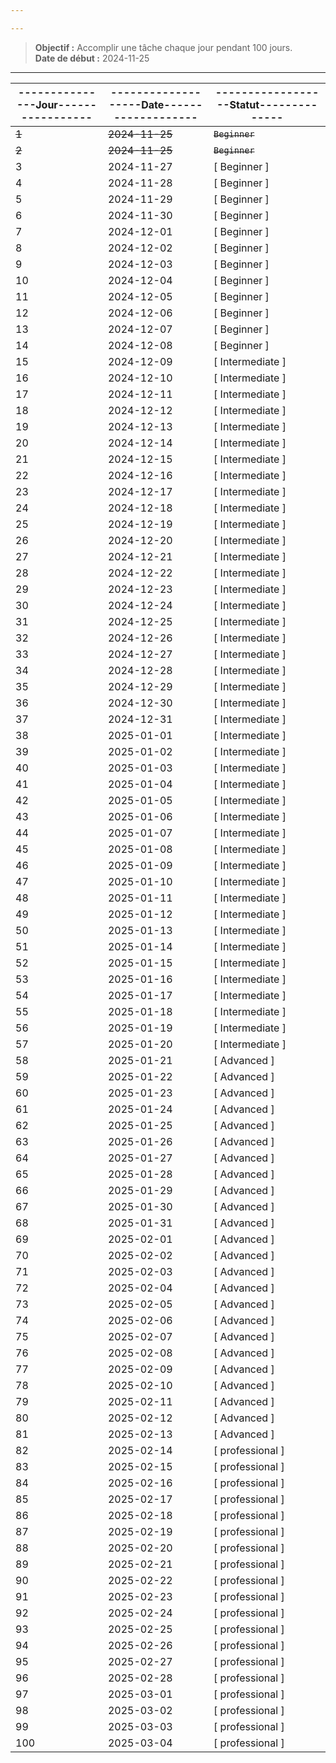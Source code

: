 ```yaml
---

---
```


> **Objectif :** Accomplir une tâche chaque jour pendant 100 jours.    
> **Date de début :** 2024-11-25  

  
 
---



| ---------------Jour----------------- | -------------------Date------------------- | ------------------Statut-------------- |
| ------------------------------------ | ------------------------------------------ | -------------------------------------- |
| ~~1~~                                | ~~2024-11-25~~                             | ~~` Beginner `~~                       |
| ~~2~~                                | ~~2024-11-25~~                             | ~~` Beginner `~~                       |
| 3                                    | 2024-11-27                                 | [ Beginner ]                           |
| 4                                    | 2024-11-28                                 | [ Beginner ]                           |
| 5                                    | 2024-11-29                                 | [ Beginner ]                           |
| 6                                    | 2024-11-30                                 | [ Beginner ]                           |
| 7                                    | 2024-12-01                                 | [ Beginner ]                           |
| 8                                    | 2024-12-02                                 | [ Beginner ]                           |
| 9                                    | 2024-12-03                                 | [ Beginner ]                           |
| 10                                   | 2024-12-04                                 | [ Beginner ]                           |
| 11                                   | 2024-12-05                                 | [ Beginner ]                           |
| 12                                   | 2024-12-06                                 | [ Beginner ]                           |
| 13                                   | 2024-12-07                                 | [ Beginner ]                           |
| 14                                   | 2024-12-08                                 | [   Beginner ]                         |
| 15                                   | 2024-12-09                                 | [ Intermediate ]                       |
| 16                                   | 2024-12-10                                 | [ Intermediate ]                       |
| 17                                   | 2024-12-11                                 | [ Intermediate ]                       |
| 18                                   | 2024-12-12                                 | [ Intermediate ]                       |
| 19                                   | 2024-12-13                                 | [ Intermediate ]                       |
| 20                                   | 2024-12-14                                 | [ Intermediate ]                       |
| 21                                   | 2024-12-15                                 | [ Intermediate ]                       |
| 22                                   | 2024-12-16                                 | [ Intermediate ]                       |
| 23                                   | 2024-12-17                                 | [ Intermediate ]                       |
| 24                                   | 2024-12-18                                 | [ Intermediate ]                       |
| 25                                   | 2024-12-19                                 | [ Intermediate ]                       |
| 26                                   | 2024-12-20                                 | [ Intermediate ]                       |
| 27                                   | 2024-12-21                                 | [ Intermediate ]                       |
| 28                                   | 2024-12-22                                 | [ Intermediate ]                       |
| 29                                   | 2024-12-23                                 | [ Intermediate ]                       |
| 30                                   | 2024-12-24                                 | [ Intermediate ]                       |
| 31                                   | 2024-12-25                                 | [ Intermediate ]                       |
| 32                                   | 2024-12-26                                 | [ Intermediate ]                       |
| 33                                   | 2024-12-27                                 | [ Intermediate ]                       |
| 34                                   | 2024-12-28                                 | [ Intermediate ]                       |
| 35                                   | 2024-12-29                                 | [ Intermediate ]                       |
| 36                                   | 2024-12-30                                 | [ Intermediate ]                       |
| 37                                   | 2024-12-31                                 | [ Intermediate ]                       |
| 38                                   | 2025-01-01                                 | [ Intermediate ]                       |
| 39                                   | 2025-01-02                                 | [ Intermediate ]                       |
| 40                                   | 2025-01-03                                 | [ Intermediate ]                       |
| 41                                   | 2025-01-04                                 | [ Intermediate ]                       |
| 42                                   | 2025-01-05                                 | [ Intermediate ]                       |
| 43                                   | 2025-01-06                                 | [ Intermediate ]                       |
| 44                                   | 2025-01-07                                 | [ Intermediate ]                       |
| 45                                   | 2025-01-08                                 | [ Intermediate ]                       |
| 46                                   | 2025-01-09                                 | [ Intermediate ]                       |
| 47                                   | 2025-01-10                                 | [ Intermediate ]                       |
| 48                                   | 2025-01-11                                 | [ Intermediate ]                       |
| 49                                   | 2025-01-12                                 | [ Intermediate ]                       |
| 50                                   | 2025-01-13                                 | [ Intermediate ]                       |
| 51                                   | 2025-01-14                                 | [ Intermediate ]                       |
| 52                                   | 2025-01-15                                 | [ Intermediate ]                       |
| 53                                   | 2025-01-16                                 | [ Intermediate ]                       |
| 54                                   | 2025-01-17                                 | [ Intermediate ]                       |
| 55                                   | 2025-01-18                                 | [ Intermediate ]                       |
| 56                                   | 2025-01-19                                 | [ Intermediate ]                       |
| 57                                   | 2025-01-20                                 | [ Intermediate ]                       |
| 58                                   | 2025-01-21                                 | [ Advanced ]                           |
| 59                                   | 2025-01-22                                 | [ Advanced ]                           |
| 60                                   | 2025-01-23                                 | [ Advanced ]                           |
| 61                                   | 2025-01-24                                 | [ Advanced ]                           |
| 62                                   | 2025-01-25                                 | [ Advanced ]                           |
| 63                                   | 2025-01-26                                 | [ Advanced ]                           |
| 64                                   | 2025-01-27                                 | [ Advanced ]                           |
| 65                                   | 2025-01-28                                 | [ Advanced ]                           |
| 66                                   | 2025-01-29                                 | [ Advanced ]                           |
| 67                                   | 2025-01-30                                 | [ Advanced ]                           |
| 68                                   | 2025-01-31                                 | [ Advanced ]                           |
| 69                                   | 2025-02-01                                 | [ Advanced ]                           |
| 70                                   | 2025-02-02                                 | [ Advanced ]                           |
| 71                                   | 2025-02-03                                 | [ Advanced ]                           |
| 72                                   | 2025-02-04                                 | [ Advanced ]                           |
| 73                                   | 2025-02-05                                 | [ Advanced ]                           |
| 74                                   | 2025-02-06                                 | [ Advanced ]                           |
| 75                                   | 2025-02-07                                 | [ Advanced ]                           |
| 76                                   | 2025-02-08                                 | [ Advanced ]                           |
| 77                                   | 2025-02-09                                 | [ Advanced ]                           |
| 78                                   | 2025-02-10                                 | [ Advanced ]                           |
| 79                                   | 2025-02-11                                 | [ Advanced ]                           |
| 80                                   | 2025-02-12                                 | [ Advanced ]                           |
| 81                                   | 2025-02-13                                 | [ Advanced ]                           |
| 82                                   | 2025-02-14                                 | [ professional ]                       |
| 83                                   | 2025-02-15                                 | [ professional ]                       |
| 84                                   | 2025-02-16                                 | [ professional ]                       |
| 85                                   | 2025-02-17                                 | [ professional ]                       |
| 86                                   | 2025-02-18                                 | [ professional ]                       |
| 87                                   | 2025-02-19                                 | [ professional ]                       |
| 88                                   | 2025-02-20                                 | [ professional ]                       |
| 89                                   | 2025-02-21                                 | [ professional ]                       |
| 90                                   | 2025-02-22                                 | [ professional ]                       |
| 91                                   | 2025-02-23                                 | [ professional ]                       |
| 92                                   | 2025-02-24                                 | [ professional ]                       |
| 93                                   | 2025-02-25                                 | [ professional ]                       |
| 94                                   | 2025-02-26                                 | [ professional ]                       |
| 95                                   | 2025-02-27                                 | [ professional ]                       |
| 96                                   | 2025-02-28                                 | [ professional ]                       |
| 97                                   | 2025-03-01                                 | [ professional ]                       |
| 98                                   | 2025-03-02                                 | [ professional ]                       |
| 99                                   | 2025-03-03                                 | [ professional ]                       |
| 100                                  | 2025-03-04                                 | [ professional ]                       |
